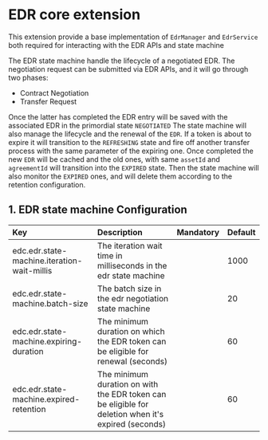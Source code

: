 # EDR core extension

This extension provide a base implementation of `EdrManager` and `EdrService` both
required for interacting with the EDR APIs and state machine

The EDR state machine handle the lifecycle of a negotiated EDR. The negotiation request can be submitted
via EDR APIs, and it will go through two phases:

- Contract Negotiation
- Transfer Request

Once the latter has completed the EDR entry will be saved with the associated EDR in the primordial state `NEGOTIATED`
The state machine will also manage the lifecycle and the renewal of the `EDR`. If a token is about to expire it will
transition to the `REFRESHING` state and fire off another transfer process with the same parameter of the expiring
one. Once completed the new `EDR` will be cached and the old ones, with same `assetId` and `agreementId` will transition
into the `EXPIRED` state. Then the state machine will also monitor the `EXPIRED` ones, and will delete them according to the
retention configuration.

## 1. EDR state machine Configuration

| Key                                         | Description                                                                                         | Mandatory | Default |
|:--------------------------------------------|:----------------------------------------------------------------------------------------------------|-----------|---------|
| edc.edr.state-machine.iteration-wait-millis | The iteration wait time in milliseconds in the edr state machine                                    |           | 1000    |
| edc.edr.state-machine.batch-size            | The batch size in the edr negotiation state machine                                                 |           | 20      |
| edc.edr.state-machine.expiring-duration     | The minimum duration on which the EDR token can be eligible for renewal (seconds)                   |           | 60      |
| edc.edr.state-machine.expired-retention     | The minimum duration on with the EDR token can be eligible for deletion when it's expired (seconds) |           | 60      |
